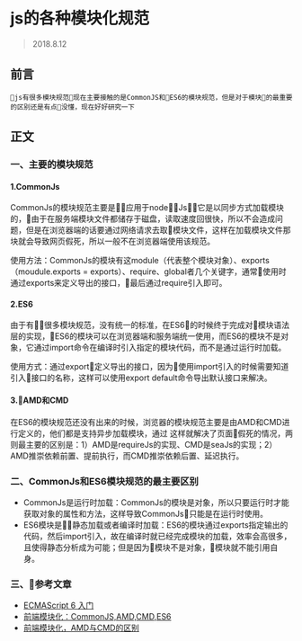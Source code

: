 # js的各种模块化规范
> 2018.8.12
## 前言
    js有很多模块规范现在主要接触的是CommonJS和ES6的模块规范，但是对于模块的最重要的区别还是有点没懂，现在好好研究一下

## 正文
### 一、主要的模块规范
#### 1.CommonJs

CommonJs的模块规范主要是应用于nodeJs，它是以同步方式加载模块的，由于在服务端模块文件都储存于磁盘，读取速度回很快，所以不会造成问题，但是在浏览器端的话要通过网络请求去取模块文件，这样在加载模块文件那块就会导致网页假死，所以一般不在浏览器端使用该规范。

使用方法：CommonJs的模块有这module（代表整个模块对象）、exports（moudule.exports = exports）、require、global者几个关键字，通常使用时通过exports来定义导出的接口，最后通过require引入即可。

#### 2.ES6

由于有很多模块规范，没有统一的标准，在ES6的时候终于完成对模块语法层的实现，ES6的模块可以在浏览器端和服务端统一使用，而ES6的模块不是对象，它通过import命令在编译时引入指定的模块代码，而不是通过运行时加载。

使用方式：通过export定义导出的接口，因为使用import引入的时候需要知道引入接口的名称，这样可以使用export default命令导出默认接口来解决。

#### 3.AMD和CMD
在ES6的模块规范还没有出来的时候，浏览器的模块规范主要是由AMD和CMD进行定义的，他们都是支持异步加载模块，通过
这样就解决了页面假死的情况，两则最主要的区别是：1）AMD是requireJs的实现、CMD是seaJs的实现；2）AMD推崇依赖前置、提前执行，而CMD推崇依赖后置、延迟执行。

### 二、CommonJs和ES6模块规范的最主要区别

- CommonJs是运行时加载：CommonJs的模块是对象，所以只要运行时才能获取对象的属性和方法，这样导致CommonJs只能是在运行时使用。
- ES6模块是静态加载或者编译时加载：ES6的模块通过exports指定输出的代码，然后import引入，故在编译时就已经完成模块的加载，效率会高很多，且使得静态分析成为可能；但是因为模块不是对象，模块就不能引用自身。

### 三、参考文章
- [ECMAScript 6 入门](http://es6.ruanyifeng.com/)
- [前端模块化：CommonJS,AMD,CMD,ES6](https://juejin.im/post/5aaa37c8f265da23945f365c)
- [前端模块化，AMD与CMD的区别](https://juejin.im/post/5a422b036fb9a045211ef789)
